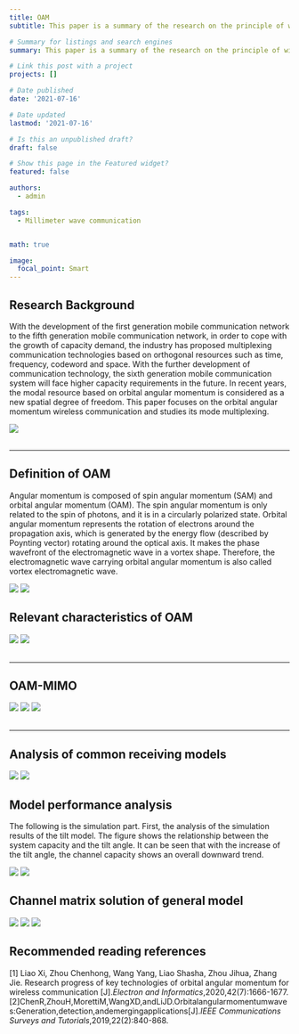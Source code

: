 ```yaml
---
title: OAM
subtitle: This paper is a summary of the research on the principle of wireless orbital angular momentum multiplexing.

# Summary for listings and search engines
summary: This paper is a summary of the research on the principle of wireless orbital angular momentum multiplexing.

# Link this post with a project
projects: []

# Date published
date: '2021-07-16'

# Date updated
lastmod: '2021-07-16'

# Is this an unpublished draft?
draft: false

# Show this page in the Featured widget?
featured: false

authors:
  - admin

tags:
  - Millimeter wave communication


math: true

image:
  focal_point: Smart
---
```


## Research Background
With the development of the first generation mobile communication network to the fifth generation mobile communication network, in order to cope with the growth of capacity demand, the industry has proposed multiplexing communication technologies based on orthogonal resources such as time, frequency, codeword and space. With the further development of communication technology, the sixth generation mobile communication system will face higher capacity requirements in the future. In recent years, the modal resource based on orbital angular momentum is considered as a new spatial degree of freedom. This paper focuses on the orbital angular momentum wireless communication and studies its mode multiplexing.

<img src = 'https://s3.bmp.ovh/imgs/2022/08/19/8b00db2efb31ce8e.png' >

<br/>
<br/>

---

## Definition of OAM

Angular momentum is composed of spin angular momentum (SAM) and orbital angular momentum (OAM). The spin angular momentum is only related to the spin of photons, and it is in a circularly polarized state. Orbital angular momentum represents the rotation of electrons around the propagation axis, which is generated by the energy flow (described by Poynting vector) rotating around the optical axis. It makes the phase wavefront of the electromagnetic wave in a vortex shape. Therefore, the electromagnetic wave carrying orbital angular momentum is also called vortex electromagnetic wave.

<img src = 'https://s3.bmp.ovh/imgs/2022/08/19/2c9fe1872d81d56d.png' >
<img src = 'https://s3.bmp.ovh/imgs/2022/08/19/c01c64d995fe3b8c.png' >

## Relevant characteristics of OAM
<img src = 'https://s3.bmp.ovh/imgs/2022/08/19/5ff356d4b9945b8e.png' >
<img src = 'https://s3.bmp.ovh/imgs/2022/08/19/b698178a57c2dceb.png' >

<br/>
<br/>

---


## OAM-MIMO
<img src = 'https://s3.bmp.ovh/imgs/2022/08/19/9c0def5156d6ed82.png' >
<img src = 'https://s3.bmp.ovh/imgs/2022/08/19/850eaa80c4583505.png' >
<img src = 'https://s3.bmp.ovh/imgs/2022/08/19/128654addabddef2.png' >


<br/>
<br/>

---

## Analysis of common receiving models
<img src = 'https://s3.bmp.ovh/imgs/2022/08/19/c27694ef4e5d9803.png' >
<img src = 'https://s3.bmp.ovh/imgs/2022/08/20/3fe4ddbbae3640f6.png' >

## Model performance analysis
The following is the simulation part. First, the analysis of the simulation results of the tilt model. The figure shows the relationship between the system capacity and the tilt angle. It can be seen that with the increase of the tilt angle, the channel capacity shows an overall downward trend.

<img src = 'https://s3.bmp.ovh/imgs/2022/08/20/5d42b258f6e311a0.png' >
<img src = 'https://s3.bmp.ovh/imgs/2022/08/20/1e9bddffc0c9592c.png' >

## Channel matrix solution of general model
<img src = 'https://s3.bmp.ovh/imgs/2022/08/20/7ad6324ed50b4702.png' >
<img src = 'https://s3.bmp.ovh/imgs/2022/08/20/f6941e36ac8b729a.png' >
<img src = 'https://s3.bmp.ovh/imgs/2022/08/20/0401cda972003aad.png' >

## Recommended reading references
[1] Liao Xi, Zhou Chenhong, Wang Yang, Liao Shasha, Zhou Jihua, Zhang Jie. Research progress of key technologies of orbital angular momentum for wireless communication [J].*Electron and Informatics*,2020,42(7):1666-1677.
[2]ChenR,ZhouH,MorettiM,WangXD,andLiJD.Orbitalangularmomentumwaves:Generation,detection,andemergingapplications[J].*IEEE Communications Surveys and Tutorials*,2019,22(2):840-868.